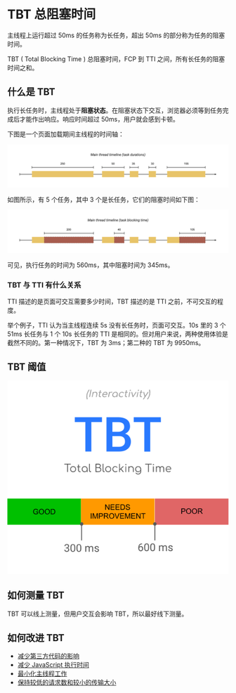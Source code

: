 # TBT 总阻塞时间

主线程上运行超过 50ms 的任务称为长任务，超出 50ms 的部分称为任务的阻塞时间。

TBT ( Total Blocking Time ) 总阻塞时间，FCP 到 TTI 之间，所有长任务的阻塞时间之和。

## 什么是 TBT

执行长任务时，主线程处于**阻塞状态**。在阻塞状态下交互，浏览器必须等到任务完成后才能作出响应。响应时间超过 50ms，用户就会感到卡顿。

下图是一个页面加载期间主线程的时间轴：

![主线程上的任务时间轴](https://raw.githubusercontent.com/yamsfeer/pic-bed/master/clHG8Yv239lXsGWD6Iu6.svg)

如图所示，有 5 个任务，其中 3 个是长任务，它们的阻塞时间如下图：

![显示阻塞时间的主线程任务时间轴](https://raw.githubusercontent.com/yamsfeer/pic-bed/master/xKxwKagiz8RliuOI2Xtc.svg)

可见，执行任务的时间为 560ms，其中阻塞时间为 345ms。

### TBT 与 TTI 有什么关系

TTI 描述的是页面可交互需要多少时间，TBT 描述的是 TTI 之前，不可交互的程度。

举个例子，TTI 认为当主线程连续 5s 没有长任务时，页面可交互。10s 里的 3 个 51ms 长任务与 1 个 10s 长任务的 TTI 是相同的。但对用户来说，两种使用体验是截然不同的。第一种情况下，TBT 为 3ms；第二种的 TBT 为 9950ms。

## TBT 阈值

![TBT](https://raw.githubusercontent.com/yamsfeer/pic-bed/master/tbt_ux.svg)

## 如何测量 TBT

TBT 可以线上测量，但用户交互会影响 TBT，所以最好线下测量。

## 如何改进 TBT

- [减少第三方代码的影响](https://developer.chrome.com/docs/lighthouse/performance/third-party-summary/)
- [减少 JavaScript 执行时间](https://developer.chrome.com/docs/lighthouse/performance/bootup-time/)
- [最小化主线程工作](https://developer.chrome.com/docs/lighthouse/performance/mainthread-work-breakdown/)
- [保持较低的请求数和较小的传输大小](https://developer.chrome.com/docs/lighthouse/performance/resource-summary/)